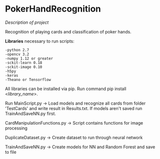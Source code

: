 # PokerHandRecognition

 _Description of project_ 
 
 Recognition of playing cards and classification of poker hands. 

 **Libraries** necessary to run scripts:
    
    -python 2.7
    -opencv 3.2
    -numpy 1.12 or greater
    -sckit-learn 0.18
    -sckit-image 0.10
    -h5py
    -keras
    -Theano or Tensorflow

  All libraries can be installed via pip. Run command pip install <_library_name_>.

  Run MainScript.py -> Load models and recognize all cards from folder 'TestCards' and write result in Results.txt. If models aren't saved run TrainAndSaveNN.py first.
  
  CardManipulationFunctions.py -> Script contains functions for image processing
  
  DuplicateDataset.py -> Create dataset to run through neural network
  
  TrainAndSaveNN.py -> Create models for NN and Random Forest and save to file
  
  


